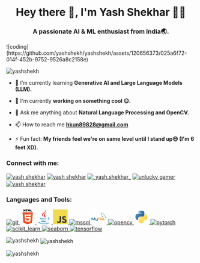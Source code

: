 <h1 align="center">Hey there 👋, I'm Yash Shekhar 👨‍💻</h1>
<h3 align="center">A passionate AI & ML enthusiast from India🌏.</h3>
![coding](https://github.com/yashshekh/yashshekh/assets/120656373/025a6f72-014f-452b-9752-9526a8c2158e)

<p align="left"> <img src="https://komarev.com/ghpvc/?username=yashshekh&label=Profile%20views&color=0e75b6&style=flat" alt="yashshekh" /> </p>

- 📖 I’m currently learning **Generative AI and Large Language Models (LLM).**

- 🔭 I'm currently **working on something cool 😉.**

- 💬 Ask me anything about **Natural Language Processing and OpenCV.**

- 📫 How to reach me **hkun89828@gmail.com**

- ⚡ Fun fact: **My friends feel we're on same level until I stand up😎 (I'm 6 feet XD).**

<h3 align="left">Connect with me:</h3>
<p align="left">
<a href="https://linkedin.com/in/yash shekhar" target="blank"><img align="center" src="https://raw.githubusercontent.com/rahuldkjain/github-profile-readme-generator/master/src/images/icons/Social/linked-in-alt.svg" alt="yash shekhar" height="30" width="40" /></a>
<a href="https://kaggle.com/yash shekhar" target="blank"><img align="center" src="https://raw.githubusercontent.com/rahuldkjain/github-profile-readme-generator/master/src/images/icons/Social/kaggle.svg" alt="yash shekhar" height="30" width="40" /></a>
<a href="https://instagram.com/_yash.shekhar_" target="blank"><img align="center" src="https://raw.githubusercontent.com/rahuldkjain/github-profile-readme-generator/master/src/images/icons/Social/instagram.svg" alt="_yash.shekhar_" height="30" width="40" /></a>
<a href="https://www.youtube.com/c/unlucky gamer" target="blank"><img align="center" src="https://raw.githubusercontent.com/rahuldkjain/github-profile-readme-generator/master/src/images/icons/Social/youtube.svg" alt="unlucky gamer" height="30" width="40" /></a>
<a href="https://www.hackerrank.com/yash shekhar" target="blank"><img align="center" src="https://raw.githubusercontent.com/rahuldkjain/github-profile-readme-generator/master/src/images/icons/Social/hackerrank.svg" alt="yash shekhar" height="30" width="40" /></a>
</p>

<h3 align="left">Languages and Tools:</h3>
<p align="left"> <a href="https://git-scm.com/" target="_blank" rel="noreferrer"> <img src="https://www.vectorlogo.zone/logos/git-scm/git-scm-icon.svg" alt="git" width="40" height="40"/> </a> <a href="https://www.w3.org/html/" target="_blank" rel="noreferrer"> <img src="https://raw.githubusercontent.com/devicons/devicon/master/icons/html5/html5-original-wordmark.svg" alt="html5" width="40" height="40"/> </a> <a href="https://www.java.com" target="_blank" rel="noreferrer"> <img src="https://raw.githubusercontent.com/devicons/devicon/master/icons/java/java-original.svg" alt="java" width="40" height="40"/> </a> <a href="https://developer.mozilla.org/en-US/docs/Web/JavaScript" target="_blank" rel="noreferrer"> <img src="https://raw.githubusercontent.com/devicons/devicon/master/icons/javascript/javascript-original.svg" alt="javascript" width="40" height="40"/> </a> <a href="https://www.microsoft.com/en-us/sql-server" target="_blank" rel="noreferrer"> <img src="https://www.svgrepo.com/show/303229/microsoft-sql-server-logo.svg" alt="mssql" width="40" height="40"/> </a> <a href="https://www.mysql.com/" target="_blank" rel="noreferrer"> <img src="https://raw.githubusercontent.com/devicons/devicon/master/icons/mysql/mysql-original-wordmark.svg" alt="mysql" width="40" height="40"/> </a> <a href="https://opencv.org/" target="_blank" rel="noreferrer"> <img src="https://www.vectorlogo.zone/logos/opencv/opencv-icon.svg" alt="opencv" width="40" height="40"/> </a> <a href="https://www.python.org" target="_blank" rel="noreferrer"> <img src="https://raw.githubusercontent.com/devicons/devicon/master/icons/python/python-original.svg" alt="python" width="40" height="40"/> </a> <a href="https://pytorch.org/" target="_blank" rel="noreferrer"> <img src="https://www.vectorlogo.zone/logos/pytorch/pytorch-icon.svg" alt="pytorch" width="40" height="40"/> </a> <a href="https://scikit-learn.org/" target="_blank" rel="noreferrer"> <img src="https://upload.wikimedia.org/wikipedia/commons/0/05/Scikit_learn_logo_small.svg" alt="scikit_learn" width="40" height="40"/> </a> <a href="https://seaborn.pydata.org/" target="_blank" rel="noreferrer"> <img src="https://seaborn.pydata.org/_images/logo-mark-lightbg.svg" alt="seaborn" width="40" height="40"/> </a> <a href="https://www.tensorflow.org" target="_blank" rel="noreferrer"> <img src="https://www.vectorlogo.zone/logos/tensorflow/tensorflow-icon.svg" alt="tensorflow" width="40" height="40"/> </a> </p>

<p><img align="left" src="https://github-readme-stats.vercel.app/api/top-langs?username=yashshekh&show_icons=true&locale=en&layout=compact" alt="yashshekh" /></p>

<p>&nbsp;<img align="center" src="https://github-readme-stats.vercel.app/api?username=yashshekh&show_icons=true&locale=en" alt="yashshekh" /></p>

<p><img align="center" src="https://github-readme-streak-stats.herokuapp.com/?user=yashshekh&" alt="yashshekh" /></p>
